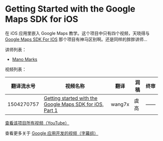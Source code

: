 # Getting Started with the Google Maps SDK for iOS

在 iOS 应用里嵌入 Google Maps 教学。这个项目中只有四个视频，天晓得与 [Google Maps SDK For IOS](../053-Google-Maps-SDK-For-IOS/index.md) 那个项目有神马区别啊。还是同样的胖胖讲师…

讲师列表：

*   [Mano Marks](https://plus.google.com/+ManoMarks)

视频列表：

| 翻译流水号 | 视频名称 | 翻译 | 润稿 | 终审 |
| -- | -- | -- | -- | -- |
| 1504270757 | [Getting started with the Google Maps SDK for iOS, Part 1](1504270757-getting-started-with-the-google-maps-sdk-for-ios-part-1.md)  | wang7x | 虞高 | —— |


[查看该项目所有视频（YouTube）](https://www.youtube.com/playlist?list=PLOU2XLYxmsIKJeMe12JelBboOxaUrch2a)

查看更多关于 [Google 应用开发的视频（字幕组）](../index.md)


